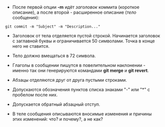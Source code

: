 - После первой опции **-m** идёт *заголовок* коммита (короткое описание), а после второй - расширенное описание (*тело* сообщения):
```bash=TypeScript
git commit -m "Subject" -m "Description..."
```
- Заголовок от тела отделяется пустой строкой. Начинается заголовок с заглавной буквы и ограничивается 50 символами. Точка в конце него не ставится.

- Тело должно вмещаться в 72 символа.

- Глаголы в сообщении пишутся в повелительном наклонении - именно так они генерируются командами **git merge** и **git revert**.

- Абзацы отделяются друг от друга пустыми строками.

- Допускаются обозначения пунктов списка знаками "-" или "*" с пробелом после них.

- Допускается обратный абзацный отступ.

- В теле сообщения описываются вносимые изменения и причины этих изменений: что? и почему?, а не как?